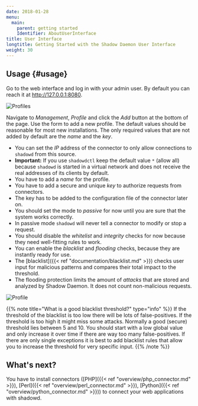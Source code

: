 ```yaml
---
date: 2018-01-28
menu:
  main:
    parent: getting started
    Identifier: AboutUserInterface
title: User Interface
longtitle: Getting Started with the Shadow Daemon User Interface
weight: 30
---
```


## Usage {#usage}

Go to the web interface and log in with your admin user.
By default you can reach it at http://127.0.0.1:8080.

<img src="/img/overview/ui_add_profile1.png" title="Profiles" />

Navigate to *Management*, *Profile* and click the *Add* button at the bottom of the page.
Use the form to add a new profile.
The default values should be reasonable for most new installations.
The only required values that are not added by default are the *name* and the *key*.

 * You can set the *IP* address of the connector to only allow connections to `shadowd` from this source.
  * **Important:** If you use `shadowdctl` keep the default value `*` (allow all) because `shadowd` is started in a virtual network and does not receive the real addresses of its clients by default.
 * You have to add a *name* for the profile.
 * You have to add a secure and unique *key* to authorize requests from connectors.
  * The key has to be added to the configuration file of the connector later on.
 * You should set the mode to *passive* for now until you are sure that the system works correctly.
  * In passive mode `shadowd` will never tell a connector to modify or stop a request.
 * You should disable the *whitelist* and *integrity* checks for now because they need well-fitting rules to work.
 * You can enable the *blacklist* and *flooding* checks, because they are instantly ready for use.
  * The [blacklist]({{< ref "documentation/blacklist.md" >}}) checks user input for malicious patterns and compares their total impact to the threshold.
  * The flooding protection limits the amount of *attacks* that are stored and analyzed by Shadow Daemon. It does not count non-malicious requests.

<img src="/img/overview/ui_add_profile2.png" title="Profile" />

{{% note title="What is a good blacklist threshold?" type="info" %}}
If the threshold of the blacklist is too low there will be lots of false-positives.
If the threshold is too high it might miss some attacks.
Normally a good (secure) threshold lies between 5 and 10.
You should start with a low global value and only increase it over time if there are way too many false-positives.
If there are only single exceptions it is best to add blacklist rules that allow you to increase the threshold for very specific input.
{{% /note %}}

## What's next?

You have to install connectors ([PHP]({{< ref "overview/php_connector.md" >}}), [Perl]({{< ref "overview/perl_connector.md" >}}), [Python]({{< ref "overview/python_connector.md" >}})) to connect your web applications with shadowd.
